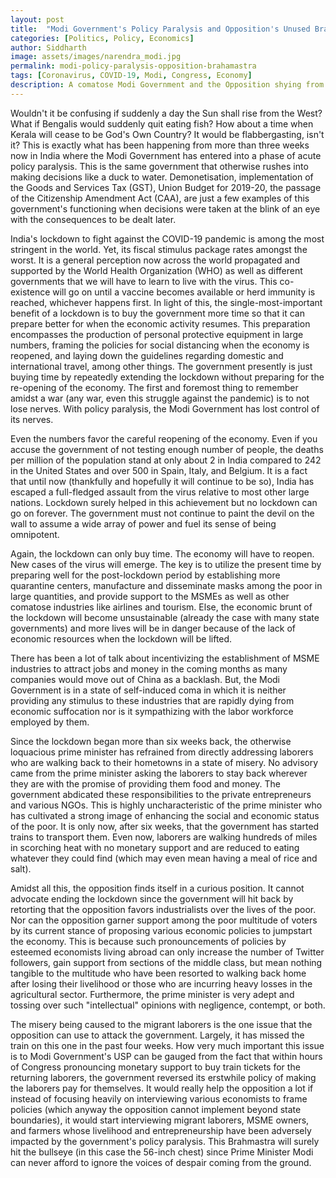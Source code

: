 ```yaml
---
layout: post
title:  "Modi Government's Policy Paralysis and Opposition's Unused Brahamastra"
categories: [Politics, Policy, Economics]
author: Siddharth
image: assets/images/narendra_modi.jpg
permalink: modi-policy-paralysis-opposition-brahamastra
tags: [Coronavirus, COVID-19, Modi, Congress, Economy]
description: A comatose Modi Government and the Opposition shying from using the Brahamastra.
---
```

Wouldn't it be confusing if suddenly a day the Sun shall rise from the West? What if Bengalis would suddenly quit eating fish? How about a time when Kerala will cease to be God's Own Country? It would be flabbergasting, isn't it? This is exactly what has been happening from more than three weeks now in India where the Modi Government has entered into a phase of acute policy paralysis. This is the same government that otherwise rushes into making decisions like a duck to water. Demonetisation, implementation of the Goods and Services Tax (GST), Union Budget for 2019-20, the passage of the Citizenship Amendment Act (CAA), are just a few examples of this government's functioning when decisions were taken at the blink of an eye with the consequences to be dealt later. 

India's lockdown to fight against the COVID-19 pandemic is among the most stringent in the world. Yet, its fiscal stimulus package rates amongst the worst. It is a general perception now across the world propagated and supported by the World Health Organization (WHO) as well as different governments that we will have to learn to live with the virus. This co-existence will go on until a vaccine becomes available or herd immunity is reached, whichever happens first. In light of this, the single-most-important benefit of a lockdown is to buy the government more time so that it can prepare better for when the economic activity resumes. This preparation encompasses the production of personal protective equipment in large numbers, framing the policies for social distancing when the economy is reopened, and laying down the guidelines regarding domestic and international travel, among other things. The government presently is just buying time by repeatedly extending the lockdown without preparing for the re-opening of the economy. The first and foremost thing to remember amidst a war (any war, even this struggle against the pandemic) is to not lose nerves. With policy paralysis, the Modi Government has lost control of its nerves.

Even the numbers favor the careful reopening of the economy. Even if you accuse the government of not testing enough number of people, the deaths per million of the population stand at only about 2 in India compared to 242 in the United States and over 500 in Spain, Italy, and Belgium. It is a fact that until now (thankfully and hopefully it will continue to be so), India has escaped a full-fledged assault from the virus relative to most other large nations. Lockdown surely helped in this achievement but no lockdown can go on forever. The government must not continue to paint the devil on the wall to assume a wide array of power and fuel its sense of being omnipotent.

Again, the lockdown can only buy time. The economy will have to reopen. New cases of the virus will emerge. The key is to utilize the present time by preparing well for the post-lockdown period by establishing more quarantine centers, manufacture and disseminate masks among the poor in large quantities, and provide support to the MSMEs as well as other comatose industries like airlines and tourism. Else, the economic brunt of the lockdown will become unsustainable (already the case with many state governments) and more lives will be in danger because of the lack of economic resources when the lockdown will be lifted.

There has been a lot of talk about incentivizing the establishment of MSME industries to attract jobs and money in the coming months as many companies would move out of China as a backlash. But, the Modi Government is in a state of self-induced coma in which it is neither providing any stimulus to these industries that are rapidly dying from economic suffocation nor is it sympathizing with the labor workforce employed by them. 

Since the lockdown began more than six weeks back, the otherwise loquacious prime minister has refrained from directly addressing laborers who are walking back to their hometowns in a state of misery. No advisory came from the prime minister asking the laborers to stay back wherever they are with the promise of providing them food and money. The government abdicated these responsibilities to the private entrepreneurs and various NGOs. This is highly uncharacteristic of the prime minister who has cultivated a strong image of enhancing the social and economic status of the poor. It is only now, after six weeks, that the government has started trains to transport them. Even now, laborers are walking hundreds of miles in scorching heat with no monetary support and are reduced to eating whatever they could find (which may even mean having a meal of rice and salt).

Amidst all this, the opposition finds itself in a curious position. It cannot advocate ending the lockdown since the government will hit back by retorting that the opposition favors industrialists over the lives of the poor. Nor can the opposition garner support among the poor multitude of voters by its current stance of proposing various economic policies to jumpstart the economy. This is because such pronouncements of policies by esteemed economists living abroad can only increase the number of Twitter followers, gain support from sections of the middle class, but mean nothing tangible to the multitude who have been resorted to walking back home after losing their livelihood or those who are incurring heavy losses in the agricultural sector. Furthermore, the prime minister is very adept and tossing over such "intellectual" opinions with negligence, contempt, or both.

The misery being caused to the migrant laborers is the one issue that the opposition can use to attack the government. Largely, it has missed the train on this one in the past four weeks. How very much important this issue is to Modi Government's USP can be gauged from the fact that within hours of Congress pronouncing monetary support to buy train tickets for the returning laborers, the government reversed its erstwhile policy of making the laborers pay for themselves. It would really help the opposition a lot if instead of focusing heavily on interviewing various economists to frame policies (which anyway the opposition cannot implement beyond state boundaries), it would start interviewing migrant laborers, MSME owners, and farmers whose livelihood and entrepreneurship have been adversely impacted by the government's policy paralysis. This Brahmastra will surely hit the bullseye (in this case the 56-inch chest) since Prime Minister Modi can never afford to ignore the voices of despair coming from the ground. 

